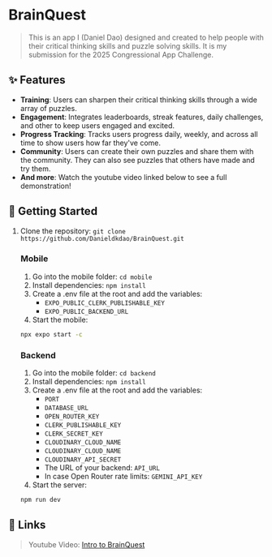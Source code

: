 # BrainQuest

> This is an app I (Daniel Dao) designed and created to help people with their critical thinking skills and puzzle solving skills. It is my submission for the 2025 Congressional App Challenge.

## ✨ Features

* **Training**: Users can sharpen their critical thinking skills through a wide array of puzzles.
* **Engagement**: Integrates leaderboards, streak features, daily challenges, and other to keep users engaged and excited.
* **Progress Tracking**: Tracks users progress daily, weekly, and across all time to show users how far they've come.
* **Community**: Users can create their own puzzles and share them with the community. They can also see puzzles that others have made and try them.
* **And more**: Watch the youtube video linked below to see a full demonstration!

## 🚀 Getting Started

1. Clone the repository: `git clone https://github.com/Danieldkdao/BrainQuest.git`
   ### Mobile
   1. Go into the mobile folder: `cd mobile`
   2. Install dependencies: `npm install`
   3. Create a .env file at the root and add the variables:
      - `EXPO_PUBLIC_CLERK_PUBLISHABLE_KEY`
      - `EXPO_PUBLIC_BACKEND_URL`
   4. Start the mobile:
   ```bash
   npx expo start -c
   ```
   ### Backend
   1. Go into the mobile folder: `cd backend`
   2. Install dependencies: `npm install`
   3. Create a .env file at the root and add the variables:
      - `PORT`
      - `DATABASE_URL`
      - `OPEN_ROUTER_KEY`
      - `CLERK_PUBLISHABLE_KEY`
      - `CLERK_SECRET_KEY`
      - `CLOUDINARY_CLOUD_NAME`
      - `CLOUDINARY_CLOUD_NAME`
      - `CLOUDINARY_API_SECRET`
      - The URL of your backend: `API_URL`
      - In case Open Router rate limits: `GEMINI_API_KEY`
   4. Start the server:
   ```bash
   npm run dev
   ```
   
## 🔗 Links

> Youtube Video: [Intro to BrainQuest](https://www.youtube.com/watch?v=yVew4DAWAns)
